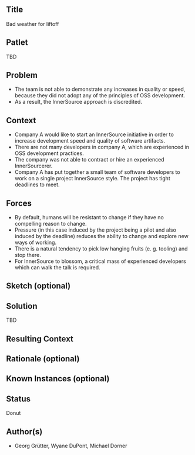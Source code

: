 ## Title

Bad weather for liftoff

## Patlet

TBD

## Problem

- The team is not able to demonstrate any increases in quality or speed, because they did not adopt any of the principles of OSS development.
- As a result, the InnerSource approach is discredited.

## Context

- Company A would like to start an InnerSource initiative in order to increase development speed and quality of software artifacts.
- There are not many developers in company A, which are experienced in OSS development practices.
- The company was not able to contract or hire an experienced InnerSourcerer.
- Company A has put together a small team of software developers to work on a single project InnerSource style. The project has tight deadlines to meet.

## Forces

- By default, humans will be resistant to change if they have no compelling reason to change.
- Pressure (in this case induced by the project being a pilot and also induced by the deadline) reduces the ability to change and explore new ways of working.
- There is a natural tendency to pick low hanging fruits (e. g. tooling) and stop there.
- For InnerSource to blossom, a critical mass of experienced developers which can walk the talk is required.

## Sketch (optional)

## Solution

TBD

## Resulting Context

## Rationale (optional)

## Known Instances (optional)

## Status

Donut

## Author(s)  

- Georg Grütter, Wyane DuPont, Michael Dorner
